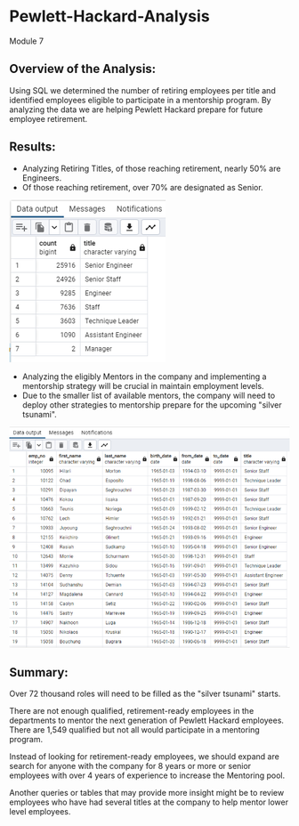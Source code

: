 # Pewlett-Hackard-Analysis
Module 7

## Overview of the Analysis:
Using SQL we determined the number of retiring employees per title and identified employees eligible to participate in a mentorship program. By analyzing the data we are helping Pewlett Hackard prepare for future employee retirement.

## Results:
- Analyzing Retiring Titles, of those reaching retirement, nearly 50% are Engineers.
- Of those reaching retirement, over 70% are designated as Senior.

![TBrickey]( https://github.com/TBrickey/Pewlett-Hackard-Analysis/blob/main/Queries/retiring_titles.png)

- Analyzing the eligibly Mentors in the company and implementing a mentorship strategy will be crucial in maintain employment levels.
- Due to the smaller list of available mentors, the company will need to deploy other strategies to mentorship prepare for the upcoming "silver tsunami".
 
![TBrickey]( https://github.com/TBrickey/Pewlett-Hackard-Analysis/blob/main/Queries/mentorship_eligibility.png)

## Summary:
Over 72 thousand roles will need to be filled as the "silver tsunami" starts. 

There are not enough qualified, retirement-ready employees in the departments to mentor the next generation of Pewlett Hackard employees. There are 1,549 qualified but not all would participate in a mentoring program.

Instead of looking for retirement-ready employees, we should expand are search for anyone with the company for 8 years or more or senior employees with over 4 years of experience to increase the Mentoring pool.  

Another queries or tables that may provide more insight might be to review employees who have had several titles at the company to help mentor lower level employees.
